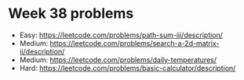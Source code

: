 # Week 38 problems

- Easy: https://leetcode.com/problems/path-sum-iii/description/
- Medium: https://leetcode.com/problems/search-a-2d-matrix-ii/description/
- Medium: https://leetcode.com/problems/daily-temperatures/
- Hard: https://leetcode.com/problems/basic-calculator/description/
